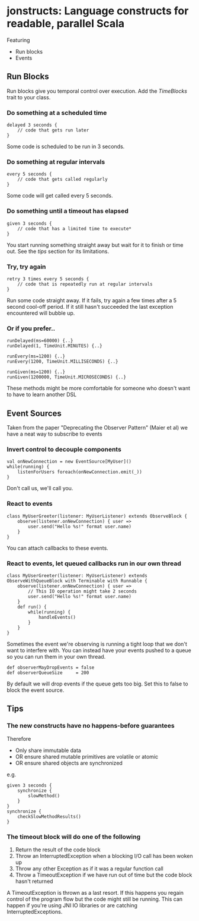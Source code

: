 # jonstructs: Language constructs for readable, parallel Scala #

Featuring

* Run blocks
* Events

## Run Blocks ##

Run blocks give you temporal control over execution. Add the _TimeBlocks_ trait to your class.

### Do something at a scheduled time ###

    delayed 3 seconds {
        // code that gets run later
    }

Some code is scheduled to be run in 3 seconds.

### Do something at regular intervals ###

    every 5 seconds {
        // code that gets called regularly
    }

Some code will get called every 5 seconds.

### Do something until a timeout has elapsed ###

    given 3 seconds {
        // code that has a limited time to execute*
    }

You start running something straight away but wait for it to finish or time out. See the _tips_ section for its
limitations.

### Try, try again ###

    retry 3 times every 5 seconds {
        // code that is repeatedly run at regular intervals
    }

Run some code straight away. If it fails, try again a few times after a 5 second cool-off period. If it still hasn't
succeeded the last exception encountered will bubble up.

### Or if you prefer.. ###

    runDelayed(ms=60000) {..}
    runDelayed(1, TimeUnit.MINUTES) {..}

    runEvery(ms=1200) {..}
    runEvery(1200, TimeUnit.MILLISECONDS) {..}

    runGiven(ms=1200) {..}
    runGiven(1200000, TimeUnit.MICROSECONDS) {..}

These methods might be more comfortable for someone who doesn't want to have to learn another DSL

## Event Sources ##

Taken from the paper "Deprecating the Observer Pattern" (Maier et al) we have a neat way to subscribe to events

### Invert control to decouple components ###

    val onNewConnection = new EventSource[MyUser]()
    while(running) {
        listenForUsers foreach(onNewConnection.emit(_))
    }

Don't call us, we'll call you.

### React to events ###

    class MyUserGreeter(listener: MyUserListener) extends ObserveBlock {
        observe(listener.onNewConnection) { user =>
            user.send("Hello %s!" format user.name)
        }
    }

You can attach callbacks to these events.

### React to events, let queued callbacks run in our own thread ###

    class MyUserGreeter(listener: MyUserListener) extends ObserveWithQueueBlock with Terminable with Runnable {
        observe(listener.onNewConnection) { user =>
            // This IO operation might take 2 seconds
            user.send("Hello %s!" format user.name)
        }
        def run() {
            while(running) {
                handleEvents()
            }
        }
    }

Sometimes the event we're observing is running a tight loop that we don't want to interfere with. You can instead have
your events pushed to a queue so you can run them in your own thread.

    def observerMayDropEvents = false
    def observerQueueSize     = 200

By default we will drop events if the queue gets too big. Set this to false to block the event source.

## Tips ##

### The new constructs have no happens-before guarantees ###

Therefore

* Only share immutable data
* OR ensure shared mutable primitives are volatile or atomic
* OR ensure shared objects are synchronized

e.g.

    given 3 seconds {
        synchronize {
            slowMethod()
        }
    }
    synchronize {
        checkSlowMethodResults()
    }

### The timeout block will do one of the following ###

1. Return the result of the code block
1. Throw an InterruptedException when a blocking I/O call has been woken up
1. Throw any other Exception as if it was a regular function call
1. Throw a TimeoutException if we have run out of time but the code block hasn't returned

A TimeoutException is thrown as a last resort. If this happens you regain control of the program flow but the code might
still be running. This can happen if you're using JNI IO libraries or are catching InterruptedExceptions.



